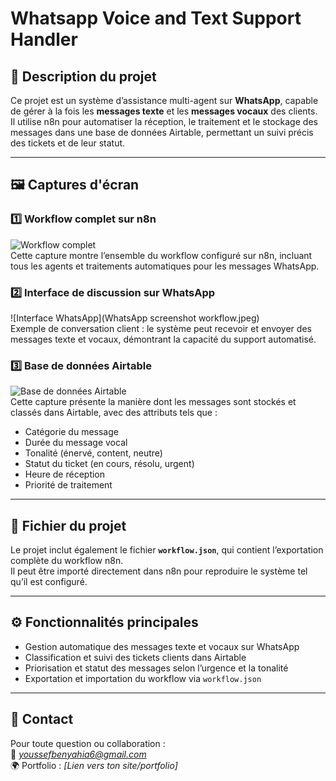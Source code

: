 # Whatsapp Voice and Text Support Handler

## 📌 Description du projet

Ce projet est un système d’assistance multi-agent sur **WhatsApp**, capable de gérer à la fois les **messages texte** et les **messages vocaux** des clients.  
Il utilise n8n pour automatiser la réception, le traitement et le stockage des messages dans une base de données Airtable, permettant un suivi précis des tickets et de leur statut.

---

## 🖼️ Captures d'écran

### 1️⃣ Workflow complet sur n8n
![Workflow complet](screenshot1.png)  
Cette capture montre l’ensemble du workflow configuré sur n8n, incluant tous les agents et traitements automatiques pour les messages WhatsApp.

### 2️⃣ Interface de discussion sur WhatsApp
![Interface WhatsApp](WhatsApp screenshot workflow.jpeg)  
Exemple de conversation client : le système peut recevoir et envoyer des messages texte et vocaux, démontrant la capacité du support automatisé.

### 3️⃣ Base de données Airtable
![Base de données Airtable](screenshot3.png)  
Cette capture présente la manière dont les messages sont stockés et classés dans Airtable, avec des attributs tels que :  
- Catégorie du message  
- Durée du message vocal  
- Tonalité (énervé, content, neutre)  
- Statut du ticket (en cours, résolu, urgent)  
- Heure de réception  
- Priorité de traitement  

---

## 📄 Fichier du projet

Le projet inclut également le fichier **`workflow.json`**, qui contient l’exportation complète du workflow n8n.  
Il peut être importé directement dans n8n pour reproduire le système tel qu’il est configuré.

---

## ⚙️ Fonctionnalités principales

- Gestion automatique des messages texte et vocaux sur WhatsApp  
- Classification et suivi des tickets clients dans Airtable  
- Priorisation et statut des messages selon l’urgence et la tonalité  
- Exportation et importation du workflow via `workflow.json`  

---

## 🔗 Contact

Pour toute question ou collaboration :  
📧 *youssefbenyahia6@gmail.com*  
🌍 Portfolio : *[Lien vers ton site/portfolio]*


